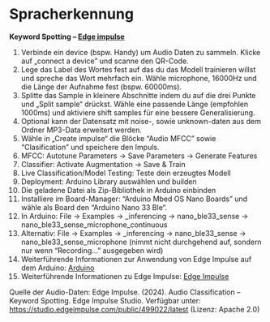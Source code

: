 # Spracherkennung

**Keyword Spotting – [Edge impulse](https://studio.edgeimpulse.com/)** 

1.	Verbinde ein device (bspw. Handy) um Audio Daten zu sammeln. Klicke auf „connect a device” und scanne den QR-Code.
2.	Lege das Label des Wortes fest auf das du das Modell trainieren willst und spreche das Wort mehrfach ein. Wähle microphone, 16000Hz und die Länge der Aufnahme fest (bspw. 60000ms).
3.	Splitte das Sample in kleinere Abschnitte indem du auf die drei Punkte und „Split sample“ drückst. Wähle eine passende Länge (empfohlen 1000ms) und aktiviere shift samples für eine bessere Generalisierung.
4.	Optional kann der Datensatz mit noise-, sowie unknown-daten aus dem Ordner MP3-Data erweitert werden.
5.	Wähle in „Create impulse“ die Blöcke “Audio MFCC” sowie “Clasification” und speichere den Impuls.
6.	MFCC: Autotune Parameters -> Save Parameters -> Generate Features
7.	Classifier: Activate Augmentation -> Save & Train
8.	Live Classification/Model Testing: Teste dein erzeugtes Modell
9.	Deployment: Arduino Library auswählen und builden
10.	Die geladene Datei als Zip-Bibliothek in Arduino einbinden
11.	Installiere im Board-Manager: “Arduino Mbed OS Nano Boards” und wähle als Board den “Arduino Nano 33 Ble“.
12.	In Arduino: File -> Examples -> <name>_inferencing -> nano_ble33_sense -> nano_ble33_sense_microphone_continuous
13.	Alternativ: File -> Examples -> <name>_inferencing -> nano_ble33_sense -> nano_ble33_sense_microphone (nimmt nicht durchgehend auf, sondern nur wenn “Recording…” ausgegeben wird)
14.	Weiterführende Informationen zur Anwendung von Edge Impulse auf dem Arduino: [Arduino](https://docs.arduino.cc/tutorials/nano-33-ble-sense/edge-impulse/)
15.	Weiterführende Informationen zu Edge Impulse: [Edge Impulse](https://docs.edgeimpulse.com/tutorials/end-to-end/keyword-spotting)

Quelle der Audio-Daten:
Edge Impulse. (2024). Audio Classification – Keyword Spotting. Edge Impulse Studio. Verfügbar unter: https://studio.edgeimpulse.com/public/499022/latest
(Lizenz: Apache 2.0)
